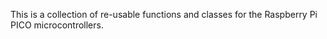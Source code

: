 This is a collection of re-usable functions and classes for the
Raspberry Pi PICO microcontrollers.

